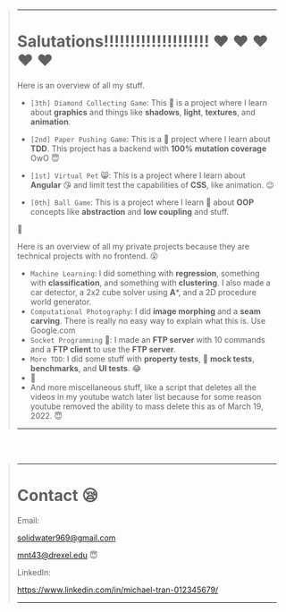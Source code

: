 <br>

> ---
> 
> # Salutations!!!!!!!!!!!!!!!!!!!! :heart: :heart: :heart: :heart: :heart:
> 
> Here is an overview of all my stuff.
> 
> * ```[3th] Diamond Collecting Game```: This :gem: is a project where I learn about **graphics** and things like **shadows**, **light**, **textures**, and **animation**.
> 
> * ```[2nd] Paper Pushing Game```: This is a :newspaper: project where I learn about **TDD**. This project has a backend with **100% mutation coverage** OwO :innocent:
> 
> * ```[1st] Virtual Pet``` :smile_cat:: This is a project where I learn about **Angular** :kissing_heart: and limit test the capabilities of **CSS**, like animation. :wink:
> 
> * ```[0th] Ball Game```: This is a project where I learn :basketball: about **OOP** concepts like **abstraction** and **low coupling** and stuff.
> 
> :ring:
>
> Here is an overview of all my private projects because they are technical projects with no frontend. :open_mouth:
> 
> * ```Machine Learning```: I did something with **regression**, something with **classification**, and something with **clustering**. I also made a car detector, a 2x2 cube solver using **A***, and a 2D procedure world generator.
> * ```Computational Photography```: I did **image morphing** and a **seam carving**. There is really no easy way to explain what this is. Use Google.com
> * ```Socket Programming``` :musical_keyboard:: I made an **FTP server** with 10 commands and a **FTP client** to use the **FTP server**.
> * ```More TDD```: I did some stuff with **property tests**, :wine_glass: **mock tests**, **benchmarks**, and **UI tests**. :joy:
> * :gem:
> * And more miscellaneous stuff, like a script that deletes all the videos in my youtube watch later list because for some reason youtube removed the ability to mass delete this as of March 19, 2022. :innocent:
>
> ---

<br>
<br>

> ---
>
> # Contact :sleepy:
>
> Email:
>
> solidwater969@gmail.com
>
> mnt43@drexel.edu :innocent:
>
> LinkedIn:
>
> https://www.linkedin.com/in/michael-tran-012345679/
>
> ---
